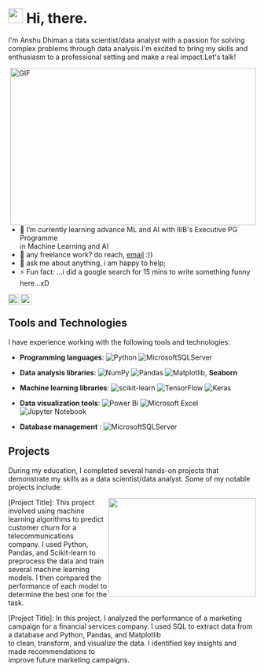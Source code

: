 <h1><img src="https://emojis.slackmojis.com/emojis/images/1531849430/4246/blob-sunglasses.gif?1531849430" width="30"/> Hi, there.</h1>

I'm Anshu Dhiman a data scientist/data analyst with a passion for solving complex problems through data analysis.I'm excited to bring my skills and enthusiasm to a professional setting and make a real impact.Let's talk! 

 <img align="right" alt="GIF" src="https://github.com/abhisheknaiidu/abhisheknaiidu/blob/master/code.gif?raw=true" width="500" height="320" />

- 🌱 I’m currently learning advance ML and AI with IIIB's Executive PG Programme <br> in Machine Learning and AI  
- 💼 any freelance work? do reach, [email](mailto:anshudhiman59@gmail.com) :))
- 💬 ask me about anything, i am happy to help;
- ⚡ Fun fact: ...i did a google search for 15 mins to write something funny here...xD


<a href="https://www.linkedin.com/in/anshu-dhiman/">
  <img align="left" alt="Anshu's Linkedin" width="22px" src="https://raw.githubusercontent.com/peterthehan/peterthehan/master/assets/linkedin.svg" />
</a>

<a href="https://www.instagram.com/anshu__dhiman/">
  <img align="left" alt="Anshu's Instagram" width="22px" src="https://raw.githubusercontent.com/hussainweb/hussainweb/main/icons/instagram.png" />
</a>
<br>


## Tools and Technologies
I have experience working with the following tools and technologies:

- **Programming languages**: ![Python](https://img.shields.io/badge/python-3670A0?style=for-the-badge&logo=python&logoColor=ffdd54)
![MicrosoftSQLServer](https://img.shields.io/badge/Microsoft%20SQL%20Server-CC2927?style=for-the-badge&logo=microsoft%20sql%20server&logoColor=white)

- **Data analysis libraries**: ![NumPy](https://img.shields.io/badge/numpy-%23013243.svg?style=for-the-badge&logo=numpy&logoColor=white)
                               ![Pandas](https://img.shields.io/badge/pandas-%23150458.svg?style=for-the-badge&logo=pandas&logoColor=white) 
                               ![Matplotlib](https://img.shields.io/badge/Matplotlib-%23ffffff.svg?style=for-the-badge&logo=Matplotlib&logoColor=black), **Seaborn**

- **Machine learning libraries**: ![scikit-learn](https://img.shields.io/badge/scikit--learn-%23F7931E.svg?style=for-the-badge&logo=scikit-learn&logoColor=white)                                      ![TensorFlow](https://img.shields.io/badge/TensorFlow-%23FF6F00.svg?style=for-the-badge&logo=TensorFlow&logoColor=white)
                                  ![Keras](https://img.shields.io/badge/Keras-%23D00000.svg?style=for-the-badge&logo=Keras&logoColor=white)


- **Data visualization tools**: ![Power Bi](https://img.shields.io/badge/power_bi-F2C811?style=for-the-badge&logo=powerbi&logoColor=black) 
                                ![Microsoft Excel](https://img.shields.io/badge/Microsoft_Excel-217346?style=for-the-badge&logo=microsoft-excel&logoColor=white)
                                ![Jupyter Notebook](https://img.shields.io/badge/jupyter-%23FA0F00.svg?style=for-the-badge&logo=jupyter&logoColor=white)

- **Database management** : ![MicrosoftSQLServer](https://img.shields.io/badge/Microsoft%20SQL%20Server-CC2927?style=for-the-badge&logo=microsoft%20sql%20server&logoColor=white)




## Projects
During my education, I completed several hands-on projects that demonstrate my skills as a data scientist/data analyst. Some of my notable projects include:
 
 <a href="https://github.com/Anshu-D/Anshu-D/blob/main/20230421_0238445.gif"><img width="300" height="200" align='right' src="https://github.com/Anshu-D/Anshu-D/blob/main/20230421_0238445.gif"></a>
</p>

[Project Title]: This project involved using machine learning algorithms to predict customer churn for a telecommunications company. I used Python, Pandas, and Scikit-learn to preprocess the data and train several machine learning models. I then compared the performance of each model to determine the best one for the task.
<p>
 

[Project Title]: In this project, I analyzed the performance of a marketing campaign for a financial services company. I used SQL to extract data from a database and Python, Pandas, and Matplotlib <br> to clean, transform, and visualize the data. I identified key insights and made recommendations to <br> improve future marketing campaigns.

 



<!--
**Anshu-D/Anshu-D** is a ✨ _special_ ✨ repository because its `README.md` (this file) appears on your GitHub profile.

Here are some ideas to get you started:

- 🔭 I’m currently working on ...
- 🌱 I’m currently learning ...
- 👯 I’m looking to collaborate on ...
- 🤔 I’m looking for help with ...

- 📫 How to reach me: ...
- 😄 Pronouns: ...
- ⚡ Fun fact: ...
## Education
I hold a Bachelor's degree in Computer Science from University of Delhi. During my time at university,I completed courses in mathematics, computer science, and machine learning.In addition to that i have done certificate courses in Python,SQL,Power BI, ML. To Have a good grip i successfully completed several projects that involved data analysis and visualization and building models using ML.
-->
